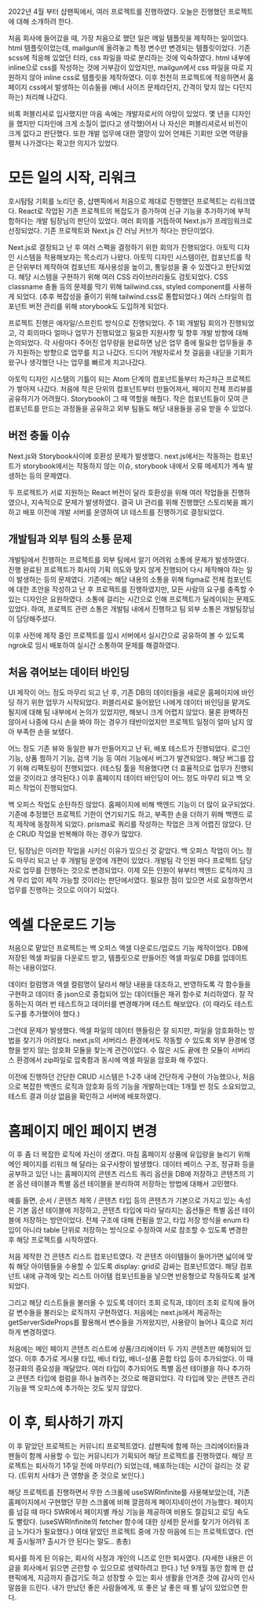 2022년 4월 부터 샵팬픽에서, 여러 프로젝트를 진행하였다. 오늘은 진행했던 프로젝트에 대해 소개하려 한다.

처음 회사에 들어갔을 때, 가장 처음으로 했던 일은 메일 템플릿을 제작하는 일이었다. html 템플릿이었는데, mailgun에 올려놓고 특정 변수만 변경되는 템플릿이었다. 기존 scss에 적응해 있었던 터라, css 파일을 따로 분리하는 것에 익숙하였다. html 내부에 inline으로 css를 작성하는 것에 거부감이 있었지만, mailgun에서 css 파일을 따로 지원하지 않아 inline css로 템플릿을 제작하였다. 이후 천천히 프로젝트에 적응하면서 홈페이지 css에서 발생하는 이슈들을 (배너 사이즈 문제라던지, 간격이 맞지 않는 다던지 하는) 처리해 나갔다.

비록 퍼블리셔로 입사했지만 마음 속에는 개발자로서의 야망이 있었다. 몇 년을 디자인을 했지만 디자인에 크게 소질이 없(다고 생각했)어서 나 자신은 퍼블리셔로서 비전이 크게 없다고 판단했다. 또한 개발 업무에 대한 열망이 있어 언제든 기회만 오면 역량을 펼쳐 나가겠다는 확고한 의지가 있었다.

# 모든 일의 시작, 리워크

호시탐탐 기회를 노리던 중, 샵팬픽에서 처음으로 제대로 진행했던 프로젝트는 리워크였다.
React로 작업된 기존 프로젝트의 복잡도가 증가하여 신규 기능을 추가하기에 부적합하다는 개발 팀장님의  판단이 있었다. 여러 회의를 거듭하여 Next.js가 프레임워크로 선정되었다. 기존 프로젝트와 Next.js 간 러닝 커브가 적다는 판단이었다.

Next.js로 결정되고 난 후 여러 스펙을 결정하기 위한 회의가 진행되었다. 아토믹 디자인 시스템을 적용해보자는 목소리가 나왔다. 아토믹 디자인 시스템이란, 컴포넌트를 작은 단위부터 제작하여 컴포넌트 재사용성을 높이고, 통일성을 줄 수 있겠다고 판단되었다. 해당 시스템을 구현하기 위해 여러 CSS 라이브러리들도 검토되었다. CSS classname 충돌 등의 문제를 막기 위해 tailwind.css, styled component를 사용하게 되었다. (추후 복잡성을 줄이기 위해 tailwind.css로 통합되었다.) 여러 스타일의 컴포넌트 버전 관리를 위해 storybook도 도입하게 되었다.

프로젝트 진행은 애자일/스프린트 방식으로 진행되었다. 주 1회 개발팀 회의가 진행되었고, 각 회의마다 얼마나 업무가 진행되었고 필요한 지원사항 및 향후 개발 방향에 대해 논의되었다. 각 사람마다 주어진 업무량을 완료하면 남은 업무 중에 필요한 업무들을 추가 지원하는 방향으로 업무를 치고 나갔다. 드디어 개발자로서 첫 걸음을 내딛을 기회가 왔구나 생각했던 나는 업무를 빠르게 치고나갔다.

아토믹 디자인 시스템의 기틀이 되는 Atom 단계의 컴포넌트들부터 차근차근 프로젝트가 쌓아져 나갔다. 처음에 작은 단위의 컴포넌트부터 만들어져서, 페이지 전체 프리뷰를 공유하기가 어려웠다. Storybook이 그 때 역할을 해줬다. 작은 컴포넌트들이 모여 큰 컴포넌트를 만드는 과정들을 공유하고 외부 팀들도 해당 내용들을 공유 받을 수 있었다.

## 버전 충돌 이슈

Next.js와 Storybook사이에 호환성 문제가 발생했다. next.js에서는 작동하는 컴포넌트가 storybook에서는 작동하지 않는 이슈, storybook 내에서 오류 메세지가 계속 발생하는 등의 문제였다.

두 프로젝트가 서로 지원하는 React 버전이 달라 호환성을 위해 여러 작업들을 진행하였으나, 지속적으로 문제가 발생하였다. 결국 UI 관리를 위해 진행했던 스토리북을 폐기하고 배포 이전에 개발 서버를 운영하여 UI 테스트를 진행하기로 결정되었다.

## 개발팀과 외부 팀의 소통 문제

개발팀에서 진행하는 프로젝트를 외부 팀에서 알기 어려워 소통에 문제가 발생하였다. 진행 완료된 프로젝트가 회사의 기획 의도와 맞지 않게 진행되어 다시 제작해야 하는 일이 발생하는 등의 문제였다. 기존에는 해당 내용의 소통을 위해 figma로 전체 컴포넌트에 대한 초안을 작성하고 난 후 프로젝트를 진행하였지만, 모든 사람의 요구를 충족할 수 있는 디자인은 요원하였다. 소통에 걸리는 시간으로 인해 프로젝트가 딜레이되는 문제도 있었다. 하여, 프로젝트 관련 소통은 개발팀 내에서 진행하고 팀 외부 소통은 개발팀장님이 담당해주셨다.

이후 사전에 제작 중인 프로젝트를 임시 서버에서 실시간으로 공유하여 볼 수 있도록 ngrok로 임시 배포하여 실시간 소통하여 문제를 해결하였다.

## 처음 겪어보는 데이터 바인딩

UI 제작이 어느 정도 마무리 되고 난 후, 기존 DB의 데이터들을 새로운 홈페이지에 바인딩 하기 위한 업무가 시작되었다. 퍼블리셔로 들어왔던 나에게 데이터 바인딩을 맡겨도 될지에 대해 팀 내부에서 논의가 있었지만, 해보니 크게 어렵지 않았다. 물론 완벽하진 않아서 나중에 다시 손을 봐야 하는 경우가 태반이었지만 프로젝트 일정이 얼마 남지 않아 부족한 손을 보탰다.

어느 정도 기존 뷰와 동일한 뷰가 만들어지고 난 뒤, 배포 테스트가 진행되었다. 로그인 기능, 상품 찜하기 기능, 검색 기능 등 여러 기능에서 버그가 발견되었다. 해당 버그를 잡기 위해 리팩토링이 진행되었다. (테스팅 툴을 적용했다면 더 효율적으로 업무가 진행되었을 것이라고 생각된다.) 이후 홈페이지 데이터 바인딩이 어느 정도 마무리 되고 백 오피스 작업이 진행되었다.

백 오피스 작업도 순탄하진 않았다. 홈페이지에 비해 백엔드 기능이 더 많이 요구되었다. 기존에 추정했던 프로젝트 기한이 연기되기도 하고, 부족한 손을 더하기 위해 백엔드 로직 제작에 동참하게 되었다. prisma로 쿼리를 작성하는 작업은 크게 어렵진 않았다. 단순 CRUD 작업을 반복해야 하는 경우가 많았다.

단, 팀장님은 이러한 작업을 시키신 이유가 있으신 것 같았다. 백 오피스 작업이 어느 정도 마무리 되고 난 후 개발팀 운영에 개편이 있었다. 개발팀 각 인원 마다 프로젝트 담당자로 업무를 진행하는 것으로 변경되었다. 이제 모든 인원이 뷰부터 백엔드 로직까지 크게 무리 없이 제작 가능할 것이라는 판단에서였다. 필요한 점이 있으면 서로 요청하면서 업무를 진행하는 것으로 이야기 되었다.

# 엑셀 다운로드 기능

처음으로 맡았던 프로젝트는 백 오피스 엑셀 다운로드/업로드 기능 제작이었다. DB에 저장된 엑셀 파일을 다운로드 받고, 템플릿으로 만들어진 엑셀 파일로 DB를 업데이트 하는 내용이었다. 

데이터 컬럼명과 엑셀 컬럼명이 달라서 해당 내용을 대조하고, 반영하도록 각 함수들을 구현하고 데이터 중 json으로 중첩되어 있는 데이터들은 재귀 함수로 처리하였다. 잘 작동하는지 여러 번 테스트하고 데이터를 변경해가며 테스트 해보았다. (이 때라도 테스트 도구를 추가했어야 했다.)

그런데 문제가 발생했다. 엑셀 파일의 데이터 핸들링은 잘 되지만, 파일을 암호화하는 방법을 찾기가 어려웠다. next.js의 서버리스 환경에서도 작동할 수 있도록 외부 환경에 영향을 받지 않는 암호화 모듈을 찾는게 관건이었다. 수 많은 시도 끝에 한 모듈이 서버리스 환경에서 zip파일로 압축함과 동시에 엑셀 파일을 암호화 해 주었다.

이전에 진행하던 간단한 CRUD 시스템은 1-2주 내에 간단하게 구현이 가능했으나, 처음으로 복잡한 백엔드 로직과 암호화 등의 기능을 개발하는데는 1개월 반 정도 소요되었고, 테스트 결과 이상 없음을 확인하고 서버에 배포하였다.

# 홈페이지 메인 페이지 변경

이 후 좀 더 복잡한 로직에 자신이 생겼다. 마침 홈페이지 상품에 유입량을 늘리기 위해 메인 페이지를 리워크 해 달라는 요구사항이 발생했다. 데이터 베이스 구조, 정규화 등을 공부하고 있던 나는 홈페이지의 콘텐츠 리스트 쿼리 옵션을 DB에 저장하고 콘텐츠의 기본 옵션 테이블과 특별 옵션 테이블을 분리하여 저장하는 방법에 대해서 고민했다. 

예를 들면, 순서 / 콘텐츠 제목 / 콘텐츠 타입 등의 콘텐츠가 기본으로 가지고 있는 속성은 기본 옵션 테이블에 저장하고, 콘텐츠 타입에 따라 달라지는 옵션들은 특별 옵션 테이블에 저장하는 방안이었다. 전체 구조에 대해 컨펌을 받고, 타입 저장 방식을 enum 타입이 아니라 table 단위로 저장하는 방식으로 수정하여 서로 참조할 수 있도록 변경한 후 해당 프로젝트를 시작하였다.

처음 제작한 건 콘텐츠 리스트 컴포넌트였다. 각 콘텐츠 아이템들이 들어가면 넓이에 맞춰 해당 아이템들을 수용할 수 있도록 display: grid로 감싸는 컴포넌트였다. 해당 컴포넌트 내에 규격에 맞는 리스트 아이템 컴포넌트들을 넣으면 반응형으로 작동하도록 설계되었다.

그리고 해당 리스트들을 불러올 수 있도록 데이터 조회 로직과, 데이터 조회 로직에 들어갈 변수들을 불러오는 로직까지 구현하였다. 처음에는 next.js에서 제공하는 getServerSideProps를 활용해서 변수들을 가져왔지만, 사용량이 늘어나 훅으로 처리하게 변경하였다.

처음에는 메인 페이지 콘텐츠 리스트에 상품/크리에이터 두 가지 콘텐츠만 예정되어 있었다. 이후 추가로 게시물 타입, 배너 타입, 배너-상품 혼합 타입 등이 추가되었다. 이 때 정규화의 중요성을 깨달았다. 여러 타입이 추가되어도 특별 옵션 테이블을 하나 추가하고 콘텐츠 타입에 컬럼을 하나 늘려주는 것으로 해결되었다. 각 타입에 맞는 콘텐츠 관리 기능을 백 오피스에 추가하는 것도 잊지 않았다.

# 이 후, 퇴사하기 까지

이 후 맡았던 프로젝트는 커뮤니티 프로젝트였다. 샵팬픽에 함께 하는 크리에이터들과 팬들이 함께 사용할 수 있는 커뮤니티가 기획되어 해당 프로젝트를 진행하였다. 해당 프로젝트는 퇴사하기 1주일 전에 마무리(?) 되었는데, 배포하는데는 시간이 걸리는 것 같다. (트위치 사태가 큰 영향을 준 것으로 보인다.)

해당 프로젝트를 진행하면서 무한 스크롤에 useSWRInfinite를 사용해보았는데, 기존 홈페이지에서 구현했던 무한 스크롤에 비해 깔끔하게 페이지네이션이 가능했다. 페이지를 넘길 때 마다 SWR에서 페이지별 캐싱 기능을 제공하여 비용도 절감되고 로딩 속도도 빨랐다. (useSWRInfinite의 fetcher 함수에 대한 상세한 문서를 찾기가 어려워 조금 노가다가 필요했다.) 여태 맡았던 프로젝트 중에 가장 마음에 드는 프로젝트였다. (언제 출시될까? 출시가 안 된다는 말도.. 총총)

퇴사를 하게 된 이유는, 회사의 사정과 개인의 니즈로 인한 퇴사였다. (자세한 내용은 이 글을 회사에서 읽으면 곤란할 수 있으므로 생략하려고 한다.) 1년 9개월 동안 함께 한 샵팬픽에게, 지금까지 즐겁기도 하고 성장할 수 있는 회사 생활을 안겨준 것에 감사의 인사 말씀을 드린다. 내가 만났던 좋은 사람들에게, 또 좋은 날 좋은 때 뵐 날이 있었으면 한다.